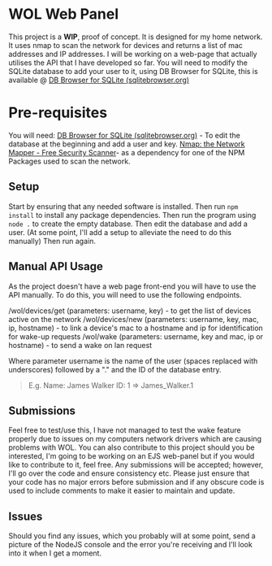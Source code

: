 # WOL Web Panel

This project is a **WIP**, proof of concept. It is designed for my home network. It uses nmap to scan the network for devices and returns a list of mac addresses and IP addresses.
I will be working on a web-page that actually utilises the API that I have developed so far.
You will need to modify the SQLite database to add your user to it, using DB Browser for SQLite, this is available @ [DB Browser for SQLite (sqlitebrowser.org)](https://sqlitebrowser.org/)

# Pre-requisites
You will need:
[DB Browser for SQLite (sqlitebrowser.org)](https://sqlitebrowser.org/) - To edit the database at the beginning and add a user and key.
[Nmap: the Network Mapper - Free Security Scanner](https://nmap.org/)- as a dependency for one of the NPM Packages used to scan the network.

## Setup

Start by ensuring that any needed software is installed. Then run `npm install` to install any package dependencies.
Then run the program using `node .` to create the empty database.
Then edit the database and add a user. (At some point, I'll add a setup to alleviate the need to do this manually)
Then run again.

## Manual API Usage

As the project doesn't have a web page front-end you will have to use the API manually. To do this, you will need to use the following endpoints.

/wol/devices/get (parameters: username, key) - to get the list of devices active on the network
/wol/devices/new (parameters: username, key, mac, ip, hostname) - to link a device's mac to a hostname and ip for identification for wake-up requests
/wol/wake (parameters: username, key and mac, ip or hostname) - to send a wake on lan request

Where parameter username is the name of the user (spaces replaced with underscores) followed by a "." and the ID of the database entry.
>E.g. Name: James Walker ID: 1 => James_Walker.1

## Submissions
Feel free to test/use this, I have not managed to test the wake feature properly due to issues on my computers network drivers which are causing problems with WOL.
You can also contribute to this project should you be interested, I'm going to be working on an EJS web-panel but if you would like to contribute to it, feel free. Any submissions will be accepted; however, I'll go over the code and ensure consistency etc. Please just ensure that your code has no major errors before submission and if any obscure code is used to include comments to make it easier to maintain and update.

## Issues
Should you find any issues, which you probably will at some point, send a picture of the NodeJS console and the error you're receiving and I'll look into it when I get a moment.

